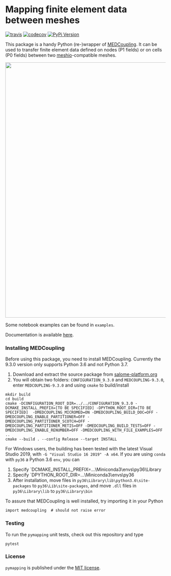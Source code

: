 # Mapping finite element data between meshes

[![travis](https://img.shields.io/travis/tianyikillua/pymapping.svg?style=flat-square)](https://travis-ci.org/tianyikillua/pymapping)
[![codecov](https://img.shields.io/codecov/c/github/tianyikillua/pymapping.svg?style=flat-square)](https://codecov.io/gh/tianyikillua/pymapping)
[![PyPi Version](https://img.shields.io/pypi/v/pymapping.svg?style=flat-square)](https://pypi.org/project/pymapping)

This package is a handy Python (re-)wrapper of [MEDCoupling](https://docs.salome-platform.org/latest/dev/MEDCoupling/developer/index.html). It can be used to transfer finite element data defined on nodes (P1 fields) or on cells (P0 fields) between two [meshio](https://github.com/nschloe/meshio)-compatible meshes.

<p align="center">
  <img src="https://user-images.githubusercontent.com/4027283/60189377-15519b80-9831-11e9-9de3-8c1c59ae8378.png" width="800">
</p>

Some notebook examples can be found in `examples`.

Documentation is available [here](https://pymapping.readthedocs.io).

### Installing MEDCoupling

Before using this package, you need to install MEDCoupling. Currently the 9.3.0 version only supports Python 3.6 and not Python 3.7.

1. Download and extract the source package from [salome-platform.org](http://files.salome-platform.org/Salome/other/medCoupling-9.3.0.tar.gz)
2. You will obtain two folders: `CONFIGURATION_9.3.0` and `MEDCOUPLING-9.3.0`, enter `MEDCOUPLING-9.3.0` and using `cmake` to build/install

```
mkdir build
cd build
cmake -DCONFIGURATION_ROOT_DIR=../../CONFIGURATION_9.3.0 -DCMAKE_INSTALL_PREFIX=[TO BE SPECIFIED] -DPYTHON_ROOT_DIR=[TO BE SPECIFIED]  -DMEDCOUPLING_MICROMED=ON -DMEDCOUPLING_BUILD_DOC=OFF -DMEDCOUPLING_ENABLE_PARTITIONER=OFF -DMEDCOUPLING_PARTITIONER_SCOTCH=OFF -DMEDCOUPLING_PARTITIONER_METIS=OFF -DMEDCOUPLING_BUILD_TESTS=OFF -DMEDCOUPLING_ENABLE_RENUMBER=OFF -DMEDCOUPLING_WITH_FILE_EXAMPLES=OFF ..
cmake --build . --config Release --target INSTALL
```

For Windows users, the building has been tested with the latest Visual Studio 2019, with `-G "Visual Studio 16 2019" -A x64`. If you are using `conda` with `py36` a Python 3.6 `env`, you can

1. Specify `DCMAKE_INSTALL_PREFIX=...\Miniconda3\envs\py36\Library
2. Specify `DPYTHON_ROOT_DIR=...\Miniconda3\envs\py36
3. After installation, move files in `py36\Library\lib\python3.6\site-packages` to `py36\Lib\site-packages`, and move `.dll` files in `py36\Library\lib` to `py36\Library\bin`

To assure that MEDCoupling is well installed, try importing it in your Python
```
import medcoupling  # should not raise error
```

### Testing

To run the `pymapping` unit tests, check out this repository and type
```
pytest
```

### License

`pymapping` is published under the [MIT license](https://en.wikipedia.org/wiki/MIT_License).
